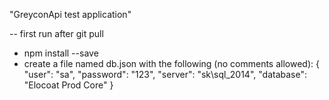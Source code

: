 "GreyconApi test application"

-- first run after git pull
* npm install --save
* create a file named db.json with the following (no comments allowed):
{
 "user": "sa",
 "password": "123",
 "server": "sk\\sql_2014", 
 "database": "Elocoat Prod Core"
 }
